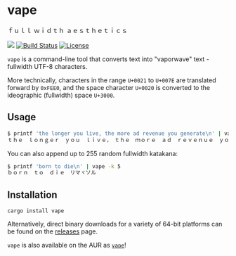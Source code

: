 # vape
ｆｕｌｌ ｗｉｄｔｈ ａｅｓｔｈｅｔｉｃｓ

[![](https://img.shields.io/crates/v/vape.svg)](https://crates.io/crates/vape) [![Build Status](https://travis-ci.org/JoshuaRLi/vape.svg?branch=master)](https://travis-ci.org/JoshuaRLi/vape) [![License](http://img.shields.io/badge/license-MIT-blue.svg)](https://github.com/JoshuaRLi/vape/blob/master/LICENSE)

`vape` is a command-line tool that converts text into "vaporwave" text - fullwidth UTF-8 characters.

More technically, characters in the range `U+0021` to `U+007E` are translated forward by `0xFEE0`, and the space character `U+0020` is converted to the ideographic (fullwidth) space `U+3000`.


## Usage

```sh
$ printf 'the longer you live, the more ad revenue you generate\n' | vape
ｔｈｅ　ｌｏｎｇｅｒ　ｙｏｕ　ｌｉｖｅ，　ｔｈｅ　ｍｏｒｅ　ａｄ　ｒｅｖｅｎｕｅ　ｙｏｕ　ｇｅｎｅｒａｔｅ
```

You can also append up to 255 random fullwidth katakana:

```sh
$ printf 'born to die\n' | vape -k 5
ｂｏｒｎ　ｔｏ　ｄｉｅ　リマヾソル
```

## Installation

`cargo install vape`

Alternatively, direct binary downloads for a variety of 64-bit platforms can be found on the [releases](https://github.com/JoshuaRLi/vape/releases) page.

`vape` is also available on the AUR as [`vape`](https://aur.archlinux.org/packages/vape)!